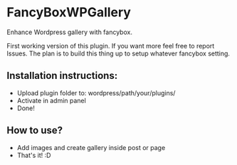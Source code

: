 # FancyBoxWPGallery
Enhance Wordpress gallery with fancybox.

First working version of this plugin. If you want more feel free to report Issues. The plan is to build this thing up to setup whatever fancybox setting.

## Installation instructions:
   - Upload plugin folder to: wordpress/path/your/plugins/
   - Activate in admin panel
   - Done!

## How to use?
   - Add images and create gallery inside post or page
   - That's it! :D
